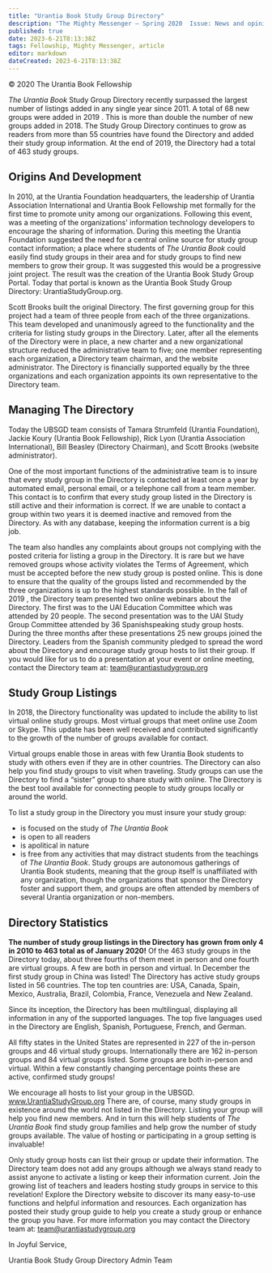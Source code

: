 ```yaml
---
title: "Urantia Book Study Group Directory"
description: "The Mighty Messenger — Spring 2020  Issue: News and opinions for Readers of The Urantia Book"
published: true
date: 2023-6-21T8:13:38Z
tags: Fellowship, Mighty Messenger, article
editor: markdown
dateCreated: 2023-6-21T8:13:38Z
---
```


<p class="v-card v-sheet theme--light grey lighten-3 px-2">© 2020 The Urantia Book Fellowship</p>

_The Urantia Book_ Study Group Directory recently surpassed the largest number of listings added in any single year since 2011. A total of 68 new groups were added in 2019 . This is more than double the number of new groups added in 2018. The Study Group Directory continues to grow as readers from more than 55 countries have found the Directory and added their study group information. At the end of 2019, the Directory had a total of 463 study groups.

## Origins And Development

In 2010, at the Urantia Foundation headquarters, the leadership of Urantia Association International and Urantia Book Fellowship met formally for the first time to promote unity among our organizations. Following this event, was a meeting of the organizations' information technology developers to encourage the sharing of information. During this meeting the Urantia Foundation suggested the need for a central online source for study group contact information; a place where students of _The Urantia Book_ could easily find study groups in their area and for study groups to find new members to grow their group. It was suggested this would be a progressive joint project. The result was the creation of the Urantia Book Study Group Portal. Today that portal is known as the Urantia Book Study Group Directory: UrantiaStudyGroup.org.

Scott Brooks built the original Directory. The first governing group for this project had a team of three people from each of the three organizations. This team developed and unanimously agreed to the functionality and the criteria for listing study groups in the Directory. Later, after all the elements of the Directory were in place, a new charter and a new organizational structure reduced the administrative team to five; one member representing each organization, a Directory team chairman, and the website administrator. The Directory is financially supported equally by the three organizations and each organization appoints its own representative to the Directory team.

## Managing The Directory

Today the UBSGD team consists of Tamara Strumfeld (Urantia Foundation), Jackie Koury (Urantia Book Fellowship), Rick Lyon (Urantia Association International), Bill Beasley (Directory Chairman), and Scott Brooks (website administrator).

One of the most important functions of the administrative team is to insure that every study group in the Directory is contacted at least once a year by automated email, personal email, or a telephone call from a team member. This contact is to confirm that every study group listed in the Directory is still active and their information is correct. If we are unable to contact a group within two years it is deemed inactive and removed from the Directory. As with any database, keeping the information current is a big job.

The team also handles any complaints about groups not complying with the posted criteria for listing a group in the Directory. It is rare but we have removed groups whose activity violates the Terms of Agreement, which must be accepted before the new study group is posted online. This is done to ensure that the quality of the groups listed and recommended by the three organizations is up to the highest standards possible. In the fall of 2019 , the Directory team presented two online webinars about the Directory. The first was to the UAI Education Committee which was attended by 20 people. The second presentation was to the UAI Study Group Committee attended by 36 Spanishspeaking study group hosts. During the three months after these presentations 25 new groups joined the Directory. Leaders from the Spanish community pledged to spread the word about the Directory and encourage study group hosts to list their group. If you would like for us to do a presentation at your event or online meeting, contact the Directory team at: team@urantiastudygroup.org

## Study Group Listings

In 2018, the Directory functionality was updated to include the ability to list virtual online study groups. Most virtual groups that meet online use Zoom or Skype. This update has been well received and contributed significantly to the growth of the number of groups available for contact.

Virtual groups enable those in areas with few Urantia Book students to study with others even if they are in other countries. The Directory can also help you find study groups to visit when traveling. Study groups can use the Directory to find a “sister” group to share study with online. The Directory is the best tool available for connecting people to study groups locally or around the world.

To list a study group in the Directory you must insure your study group:
- is focused on the study of _The Urantia Book_
- is open to all readers
- is apolitical in nature
- is free from any activities that may distract students from the teachings of _The Urantia Book_. Study groups are autonomous gatherings of Urantia Book students, meaning that the group itself is unaffiliated with any organization, though the organizations that sponsor the Directory foster and support them, and groups are often attended by members of several Urantia organization or non-members.

## Directory Statistics

**The number of study group listings in the Directory has grown from only 4 in 2010 to 463 total as of January 2020!** Of the 463 study groups in the Directory today, about three fourths of them meet in person and one fourth are virtual groups. A few are both in person and virtual. In December the first study group in China was listed! The Directory has active study groups listed in 56 countries. The top ten countries are: USA, Canada, Spain, Mexico, Australia, Brazil, Colombia, France, Venezuela and New Zealand.

Since its inception, the Directory has been multilingual, displaying all information in any of the supported languages. The top five languages used in the Directory are English, Spanish, Portuguese, French, and German.

All fifty states in the United States are represented in 227 of the in-person groups and 46 virtual study groups. Internationally there are 162 in-person groups and 84 virtual groups listed. Some groups are both in-person and virtual. Within a few constantly changing percentage points these are active, confirmed study groups!

We encourage all hosts to list your group in the UBSGD. www.UrantiaStudyGroup.org There are, of course, many study groups in existence around the world not listed in the Directory. Listing your group will help you find new members. And in turn this will help students of _The Urantia Book_ find study group families and help grow the number of study groups available. The value of hosting or participating in a group setting is invaluable!

Only study group hosts can list their group or update their information. The Directory team does not add any groups although we always stand ready to assist anyone to activate a listing or keep their information current. Join the growing list of teachers and leaders hosting study groups in service to this revelation! Explore the Directory website to discover its many easy-to-use functions and helpful information and resources. Each organization has posted their study group guide to help you create a study group or enhance the group you have. For more information you may contact the Directory team at: team@urantiastudygroup.org

In Joyful Service,

Urantia Book Study Group Directory Admin Team